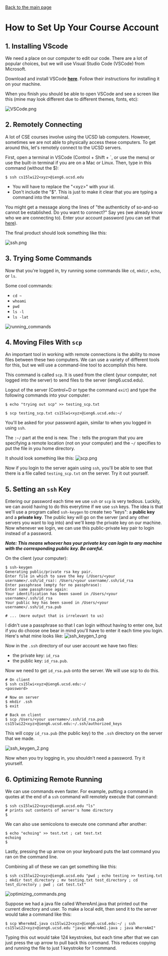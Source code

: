 [Back to the main page](index.md)

# How to Set Up Your Course Account

## 1. Installing VScode
We need a place on our computer to edit our code. There are a lot of popular choices, but we will use Visual Studio Code (VSCode) from Microsoft. 

Download and install VSCode **[here](https://code.visualstudio.com/)**. Follow their instructions for installing it on your machine.

When you finish you should be able to open VSCode and see a screen like this (mine may look different due to different themes, fonts, etc): 

![VSCode.png](lab-report-1-images/VSCode.png)

## 2. Remotely Connecting
A lot of CSE courses involve using the UCSD lab computers. However, sometimes we are not able to physically access these computers. To get around this, let's remotely connect to the UCSD servers.

First, open a terminal in VSCode (Control + Shift + `, or use the menu) or use the built-in terminal if you are on a Mac or Linux. Then, type in this command (without the $):

```
$ ssh cs15lwi22<xyz>@ieng6.ucsd.edu
``` 
* You will have to replace the "\<xyz\>" with your id.
* Don't include the "$". This is just to make it clear that you are typing a command into the terminal.

You might get a message along the lines of "the authenticity of so-and-so cannot be established. Do you want to connect?" Say yes (we already know who we are connecting to). Enter your account password (you can set that [here](https://sdacs.ucsd.edu/~icc/index.php)).

The final product should look something like this:

![ssh.png](lab-report-1-images/ssh.png)

## 3. Trying Some Commands
Now that you're logged in, try running some commands like `cd`, `mkdir`, `echo`, or `ls`.

Some cool commands:
* `cd ~`
* `whoami`
* `pwd`
* `ls -l`
* `ls -lat`

![running_commands](lab-report-1-images/running_commands.png)

## 4. Moving Files With `scp`
An important tool in working with remote connections is the ability to move files between these two computers. We can use a variety of different tools for this, but we will use a command-line tool to accomplish this here.

This command is called `scp`. It is used from the client (your computer, not logged into the server) to send files to the server (ieng6.ucsd.edu). 

Logout of the server (Control+D or type the command `exit`) and type the following commands into your computer:
```
$ echo "trying out scp" >> testing_scp.txt
```
```
$ scp testing_scp.txt cs15lwi<xyz>@ieng6.ucsd.edu:~/
```

You'll be asked for your password again, similar to when you logged in using `ssh`. 

The `:~/` part at the end is new. The `:` tells the program that you are specifying a remote location (not on your computer) and the `~/` specifies to put the file in you home directory.

It should look something like this:
![scp.png](lab-report-1-images/scp.png)

Now if you login to the server again using `ssh`, you'll be able to see that there is a file called `testing_scp.txt` on the server. Try it out yourself.

## 5. Setting an `ssh` Key
Entering our password each time we use `ssh` or `scp` is very tedious. Luckily, we can avoid having to do this everytime if we use `ssh` keys. The idea is that we'll use a program called `ssh-keygen` to create two "keys": a **public key** and a **private key**. The public key will go on the server (and any other servers you want to log into) and we'll keep the private key on our machine. Now whenever we login, we can use this public-private key pair to login instead of a password.

***Note: This means whoever has your private key can login to any machine with the corresponding public key. Be careful.***

On the client (your computer):
```
$ ssh-keygen
Generating public/private rsa key pair.
Enter file in which to save the key (/Users/<your username>/.ssh/id_rsa): /Users/<your username/.ssh/id_rsa
Enter passphrase (empty for no passphrase): 
Enter same passphrase again: 
Your identification has been saved in /Users/<your username>/.ssh/id_rsa
Your public key has been saved in /Users/<your username>/.ssh/id_rsa.pub

# ... (more output that is irrelevant to us)
```



I didn't use a passphrase so that I can login without having to enter one, but if you do choose one bear in mind you'll have to enter it each time you login. Here's what mine looks like:
![ssh_keygen_1.png](lab-report-1-images/ssh_keygen_1.png)

Now in the `.ssh` directory of our user account we have two files: 
* the private key: `id_rsa`
* the public key: `id_rsa.pub`.

Now we need to get `id_rsa.pub` onto the server. We will use scp to do this.

```
# On client
$ ssh cs15lwi<xyz>@ieng6.ucsd.edu:~/
<password>

# Now on server
$ mkdir .ssh
$ exit

# Back on client
$ scp /Users/<your username>/.ssh/id_rsa.pub cs15lwi22<xyz>@ieng6.ucsd.edu:~/.ssh/authorized_keys
```
This will copy `id_rsa.pub` (the public key) to the `.ssh` directory on the server that we made. 

![ssh_keygen_2.png](lab-report-1-images/ssh_keygen_2.png)

Now when you try logging in, you shouldn't need a password. Try it yourself. 

## 6. Optimizing Remote Running
We can use commands even faster. For example, putting a command in quotes at the end of a `ssh` command will remotely execute that command:

```
$ ssh cs15lwi22<xyz>@ieng6.ucsd.edu "ls"
# prints out contents of server's home directory
$ 
```

We can also use semicolons to execute one command after another:
```
$ echo "echoing" >> test.txt ; cat test.txt
echoing
$ 
```

Lastly, pressing the up arrow on your keyboard puts the last command you ran on the command line.

Combining all of these we can get something like this:

```
$ ssh cs15lwi22<xyz>@ieng6.ucsd.edu "pwd ; echo testing >> testing.txt ; mkdir test_directory ; mv testing.txt test_directory ; cd test_directory ; pwd ; cat test.txt"
```

![optimizing_commands.png](lab-report-1-images/optimizing_commands.png)


Suppose we had a java file called WhereAmI.java that printed out the current directory and user. To make a local edit, then send it to the server would take a command like this:

```
$ scp WhereAmI.java cs15lwi22<xyz>@ieng6.ucsd.edu:~/ ; ssh cs15lwi22<xyz>@ieng6.ucsd.edu "javac WhereAmI.java ; java WhereAmI"
```

Typing this out would take 124 keystrokes, but each time after that we can just press the up arrow to pull back this command. This reduces copying and running the file to just 1 keystroke for 1 command.